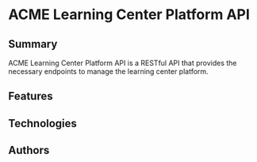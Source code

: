 ﻿# ACME Learning Center Platform API

## Summary
ACME Learning Center Platform API is a RESTful API that provides the necessary endpoints to manage the learning center platform.

## Features

## Technologies

## Authors